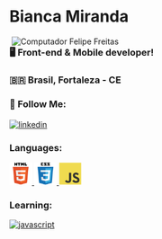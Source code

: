 <h1 align="left">Bianca Miranda</h1>
<img src="https://user-images.githubusercontent.com/78173189/122655323-d9075c00-d127-11eb-9ad4-195bc3743f5b.png" min-width="500px" max-width="500px" width="500px" align="right" alt="Computador Felipe Freitas">
<h3 align="left">🖥️ Front-end & Mobile developer!</h3>

<h3>🇧🇷 Brasil, Fortaleza - CE </h3>

<h3 align="left">🌺 Follow Me:</h3>
<p align="left"><a href="https://www.linkedin.com/in/bianca-miranda-265386210/" target="_blank"><img align="center" src="https://cdn.jsdelivr.net/npm/simple-icons@3.0.1/icons/linkedin.svg" alt="linkedin" height="30" width="40" /></a></p>

<h3 align="left">Languages:</h3>
<p align="left"> 
<a href="https://www.w3.org/html/" target="_blank"> <img src="https://raw.githubusercontent.com/devicons/devicon/master/icons/html5/html5-original-wordmark.svg" alt="html5" width="40" height="40"/> </a>
<a href="https://www.w3schools.com/css/" target="_blank"> <img src="https://raw.githubusercontent.com/devicons/devicon/master/icons/css3/css3-original-wordmark.svg" alt="css3" width="40" height="40"/> </a> 
<a href="https://developer.mozilla.org/en-US/docs/Web/JavaScript" target="_blank"> <img src="https://raw.githubusercontent.com/devicons/devicon/master/icons/javascript/javascript-original.svg" alt="javascript" width="40" height="40"/> </a>

<h3 align="left">Learning:</h3>
<a href="https://developer.mozilla.org/en-US/docs/Web/JavaScript" target="_blank"> <img src="https://user-images.githubusercontent.com/78173189/122655573-b118f800-d129-11eb-8e5a-eaa01e664694.png" alt="javascript" width="30" height="30"/> </a>

